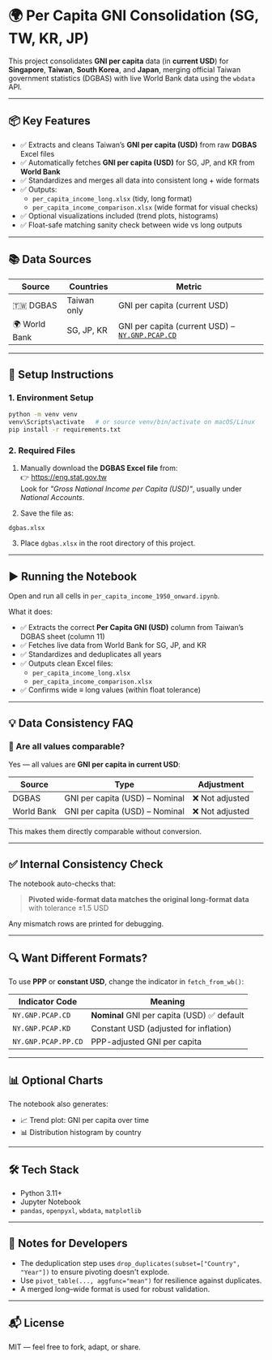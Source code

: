 # 🌍 Per Capita GNI Consolidation (SG, TW, KR, JP)

This project consolidates **GNI per capita** data (in **current USD**) for **Singapore**, **Taiwan**, **South Korea**, and **Japan**, merging official Taiwan government statistics (DGBAS) with live World Bank data using the `wbdata` API.

---

## 📦 Key Features

- ✅ Extracts and cleans Taiwan’s **GNI per capita (USD)** from raw **DGBAS** Excel files
- ✅ Automatically fetches **GNI per capita (USD)** for SG, JP, and KR from **World Bank**
- ✅ Standardizes and merges all data into consistent long + wide formats
- ✅ Outputs:
  - `per_capita_income_long.xlsx` (tidy, long format)
  - `per_capita_income_comparison.xlsx` (wide format for visual checks)
- ✅ Optional visualizations included (trend plots, histograms)
- ✅ Float-safe matching sanity check between wide vs long outputs

---

## 📚 Data Sources

| Source         | Countries           | Metric                         |
|----------------|---------------------|--------------------------------|
| 🇹🇼 DGBAS       | Taiwan only          | GNI per capita (current USD)   |
| 🌍 World Bank   | SG, JP, KR          | GNI per capita (current USD) – [`NY.GNP.PCAP.CD`](https://data.worldbank.org/indicator/NY.GNP.PCAP.CD)

---

## 🚀 Setup Instructions

### 1. Environment Setup

```bash
python -m venv venv
venv\Scripts\activate   # or source venv/bin/activate on macOS/Linux
pip install -r requirements.txt
```

### 2. Required Files

1. Manually download the **DGBAS Excel file** from:  
   👉 https://eng.stat.gov.tw  
   Look for *"Gross National Income per Capita (USD)"*, usually under *National Accounts*.

2. Save the file as:

```
dgbas.xlsx
```

3. Place `dgbas.xlsx` in the root directory of this project.

---

## ▶️ Running the Notebook

Open and run all cells in `per_capita_income_1950_onward.ipynb`.

What it does:

- ✅ Extracts the correct **Per Capita GNI (USD)** column from Taiwan’s DGBAS sheet (column 11)
- ✅ Fetches live data from World Bank for SG, JP, and KR
- ✅ Standardizes and deduplicates all years
- ✅ Outputs clean Excel files:
  - `per_capita_income_long.xlsx`
  - `per_capita_income_comparison.xlsx`
- ✅ Confirms wide ≡ long values (within float tolerance)

---

## 💡 Data Consistency FAQ

### 💱 Are all values comparable?

Yes — all values are **GNI per capita in current USD**:

| Source     | Type                              | Adjustment     |
|------------|-----------------------------------|----------------|
| DGBAS      | GNI per capita (USD) – Nominal    | ❌ Not adjusted |
| World Bank | GNI per capita (USD) – Nominal    | ❌ Not adjusted |

This makes them directly comparable without conversion.

---

## ✅ Internal Consistency Check

The notebook auto-checks that:

> **Pivoted wide-format data matches the original long-format data**  
> with tolerance ±1.5 USD

Any mismatch rows are printed for debugging.

---

## 🔍 Want Different Formats?

To use **PPP** or **constant USD**, change the indicator in `fetch_from_wb()`:

| Indicator Code        | Meaning                    |
|------------------------|----------------------------|
| `NY.GNP.PCAP.CD`       | **Nominal** GNI per capita (USD) ✅ default
| `NY.GNP.PCAP.KD`       | Constant USD (adjusted for inflation)
| `NY.GNP.PCAP.PP.CD`    | PPP-adjusted GNI per capita

---

## 📊 Optional Charts

The notebook also generates:

- 📈 Trend plot: GNI per capita over time
- 📊 Distribution histogram by country

---

## 🛠️ Tech Stack

- Python 3.11+
- Jupyter Notebook
- `pandas`, `openpyxl`, `wbdata`, `matplotlib`

---

## 🧠 Notes for Developers

- The deduplication step uses `drop_duplicates(subset=["Country", "Year"])` to ensure pivoting doesn't explode.
- Use `pivot_table(..., aggfunc="mean")` for resilience against duplicates.
- A merged long–wide format is used for robust validation.

---

## 📬 License

MIT — feel free to fork, adapt, or share.
